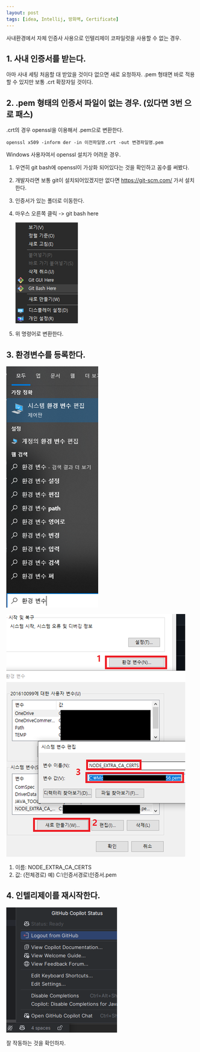 ```yaml
---
layout: post
tags: [idea, Intellij, 방화벽, Certificate]
---
```


사내환경에서 자체 인증사 사용으로 인텔리제이 코파일럿을 사용할 수 없는 경우.

## 1. 사내 인증서를 받는다.
아마 사내 세팅 처음할 대 받았을 것이다 없으면 새로 요청하자.
.pem 형태면 바로 적용할 수 있지만 보통 .crt 확장자일 것이다.

## 2. .pem 형태의 인증서 파일이 없는 경우. (있다면 3번 으로 패스)

.crt의 경우 openssl을 이용해서 .pem으로 변환한다.
```
openssl x509 -inform der -in 이전파일명.crt -out 변경파일명.pem
```
Windows 사용자여서 openssl 설치가 어려운 경우.
1. 우연히 git bash에 openssl이 가상화 되어있다는 것을 확인하고 꼼수를 써봤다.
1. 개발자라면 보통 git이 설치되어있겠지만 없다면 https://git-scm.com/ 가서 설치한다.
1. 인증서가 있는 폴더로 이동한다.
1. 마우스 오른쪽 클릭 -> git bash here

   ![i](/file/blog/2024-02-15-001.png)
   
1. 위 명령어로 변환한다.

## 3. 환경변수를 등록한다.

![i](/file/blog/2024-02-15-002.png)

![i](/file/blog/2024-02-15-003.png)

1. 이름: NODE_EXTRA_CA_CERTS
2. 값: (전체경로) 예) C:\인증서경로\인증서.pem

## 4. 인텔리제이를 재시작한다.

![i](/file/blog/2024-02-15-004.png)

잘 작동하는 것을 확인하자.
